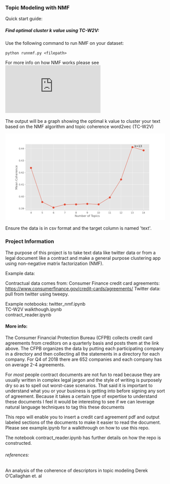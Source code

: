 ### Topic Modeling with NMF

Quick start guide: 

##### Find optimal cluster k value using TC-W2V:

Use the following command to run NMF on your dataset:

```
python runnmf.py <filepath>
```
For more info on how NMF works please see ![alt text](https://cullinap.github.io/data-science-nb/matrix%20factorization/2020/09/19/non-negative-matrix-factorization.html)

The output will be a graph showing the optimal k value to cluster your text based on the NMF algorithm and topic coherence word2vec (TC-W2V)  

![alt text](https://github.com/cullinap/contract_reader/blob/master/Figure_1.png)

Ensure the data is in csv format and the target column is named 'text'.

### Project Information

The purpose of this project is to take text data like twitter data or from a legal document like a contract and make a general purpose clustering app using non-negative matrix factorization (NMF). 

Example data:

Contractual data comes from:
Consumer Finance credit card agreements: https://www.consumerfinance.gov/credit-cards/agreements/
Twitter data: pull from twitter using tweepy.

Example notebooks:
twitter_nmf.ipynb <br>
TC-W2V walkthough.ipynb <br>
contract_reader.ipynb

#### More info:

The Consumer Financial Protection Bureau (CFPB) collects credit card agreements from creditors on a quarterly basis and posts them at the link above. The CFPB organizes the data by putting each participating company in a directory and then collecting all the statements in a directory for each company. For Q4 of 2018 there are 652 companies and each company has on average 2-4 agreements.

For *most* people contract documents are not fun to read because they are usually written in complex legal jargon and the style of writing is purposely dry so as to spell out worst-case scenarios. That said it is important to understand what you or your business is getting into before signing any sort of agreement. Because it takes a certain type of expertise to understand these documents I feel it would be interesting to see if we can leverage natural language techniques to tag this these documents

This repo will enable you to insert a credit card agreement pdf and output labeled sections of the documents to make it easier to read the document. Please see example.ipynb for a walkthrough on how to use this repo. 

The notebook contract_reader.ipynb has further details on how the repo is constructed.


###### references:
An analysis of the coherence of descriptors in topic modeling Derek O’Callaghan et. al 
